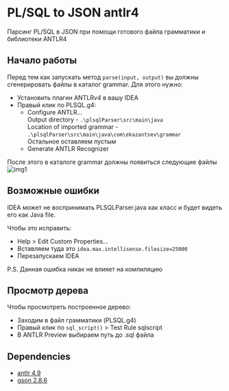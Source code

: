 # PL/SQL to JSON antlr4
Парсинг PL/SQL в JSON при помощи готового файла грамматики и библиотеки ANTLR4

Начало работы
---
Перед тем как запускать метод `parse(input, output)` вы должны сгенерировать
файлы в каталог grammar. Для этого нужно:
- Установить плагин ANTLRv4 в вашу IDEA
- Правый клик по PLSQL.g4:
    * Configure ANTLR...<br>
        Output directory - `.\plsqlParser\src\main\java`<br>
        Location of imported grammar -  `.\plsqlParser\src\main\java\com\ekazantsev\grammar`<br>
        Остальное оставляем пустым
    * Generate ANTLR Recognizer
    
После этого в каталоге grammar должны появиться следующие файлы <br>
![img1](https://sun9-67.userapi.com/impg/A6-yhKJ_r4XCzs1UZpgU9oS6Li7uJV_EwDdOUw/Vm3hl2-Il18.jpg?size=133x204&quality=96&proxy=1&sign=e65965115f353e2e5d52786cf7d82800)

Возможные ошибки
---
IDEA может не воспринимать PLSQLParser.java как класс и будет видеть
его как Java file.

Чтобы это исправить:
- Help > Edit Custom Properties...
- Вставляем туда это `idea.max.intellisense.filesize=25000`
- Перезапускаем IDEA

P.S. Данная ошибка никак не влияет на компиляцию

Просмотр дерева
---
Чтобы просмотреть построенное дерево:
- Заходим в файл грамматики (PLSQL.g4)
- Правый клик по `sql_script()` > Test Rule sqlscript
- В ANTLR Preview выбираем путь до .sql файла

Dependencies
---
- [antlr 4.9](https://mvnrepository.com/artifact/org.antlr/antlr4/4.9)
- [gson 2.8.6](https://mvnrepository.com/artifact/com.google.code.gson/gson/2.8.6)